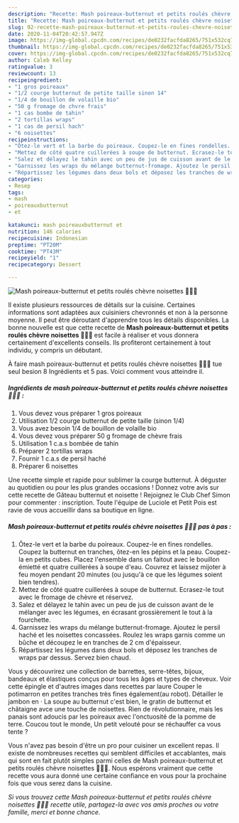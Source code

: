 ```yaml
---
description: "Recette: Mash poireaux-butternut et petits roulés chèvre noisettes 🌯🥣🌱"
title: "Recette: Mash poireaux-butternut et petits roulés chèvre noisettes 🌯🥣🌱"
slug: 92-recette-mash-poireaux-butternut-et-petits-roules-chevre-noisettes
date: 2020-11-04T20:42:57.947Z
image: https://img-global.cpcdn.com/recipes/de0232facfda8265/751x532cq70/mash-poireaux-butternut-et-petits-roules-chevre-noisettes-🌯🥣🌱-photo-principale-de-la-recette.jpg
thumbnail: https://img-global.cpcdn.com/recipes/de0232facfda8265/751x532cq70/mash-poireaux-butternut-et-petits-roules-chevre-noisettes-🌯🥣🌱-photo-principale-de-la-recette.jpg
cover: https://img-global.cpcdn.com/recipes/de0232facfda8265/751x532cq70/mash-poireaux-butternut-et-petits-roules-chevre-noisettes-🌯🥣🌱-photo-principale-de-la-recette.jpg
author: Caleb Kelley
ratingvalue: 3
reviewcount: 13
recipeingredient:
- "1 gros poireaux"
- "1/2 courge butternut de petite taille sinon 14"
- "1/4 de bouillon de volaille bio"
- "50 g fromage de chvre frais"
- "1 cas bombe de tahin"
- "2 tortillas wraps"
- "1 cas de persil hach"
- "6 noisettes"
recipeinstructions:
- "Ôtez-le vert et la barbe du poireaux. Coupez-le en fines rondelles. Coupez la butternut en tranches, ôtez-en les pépins et la peau. Coupez-la en petits cubes. Placez l&#39;ensemble dans un faitout avec le bouillon émietté et quatre cuillerées à soupe d&#39;eau. Couvrez et laissez mijoter à feu moyen pendant 20 minutes (ou jusqu&#39;à ce que les légumes soient bien tendres)."
- "Mettez de côté quatre cuillerées à soupe de butternut. Ecrasez-le tout avec le fromage de chèvre et réservez."
- "Salez et délayez le tahin avec un peu de jus de cuisson avant de le mélanger avec les légumes, en écrasant grossièrement le tout à la fourchette."
- "Garnissez les wraps du mélange butternut-fromage. Ajoutez le persil haché et les noisettes concassées. Roulez les wraps garnis comme un bûche et découpez le en tranches de 2 cm d&#39;épaisseur."
- "Répartissez les légumes dans deux bols et déposez les tranches de wraps par dessus. Servez bien chaud."
categories:
- Resep
tags:
- mash
- poireauxbutternut
- et

katakunci: mash poireauxbutternut et 
nutrition: 146 calories
recipecuisine: Indonesian
preptime: "PT20M"
cooktime: "PT43M"
recipeyield: "1"
recipecategory: Dessert

---
```



![Mash poireaux-butternut et petits roulés chèvre noisettes 🌯🥣🌱](https://img-global.cpcdn.com/recipes/de0232facfda8265/751x532cq70/mash-poireaux-butternut-et-petits-roules-chevre-noisettes-🌯🥣🌱-photo-principale-de-la-recette.jpg)

Il existe plusieurs ressources de détails sur la cuisine. Certaines informations sont adaptées aux cuisiniers chevronnés et non à la personne moyenne. Il peut être déroutant d'apprendre tous les détails disponibles. La bonne nouvelle est que cette recette de <strong> Mash poireaux-butternut et petits roulés chèvre noisettes 🌯🥣🌱 </strong> est facile à réaliser et vous donnera certainement d'excellents conseils. Ils profiteront certainement à tout individu, y compris un débutant.

<!--inarticleads1-->

À faire mash poireaux-butternut et petits roulés chèvre noisettes 🌯🥣🌱 tue seul besion 8 Ingrédients et 5 pas. Voici comment vous atteindre il.

##### Ingrédients de mash poireaux-butternut et petits roulés chèvre noisettes 🌯🥣🌱 :

1. Vous devez vous préparer 1 gros poireaux
1. Utilisation 1/2 courge butternut de petite taille (sinon 1/4)
1. Vous avez besoin 1/4 de bouillon de volaille bio
1. Vous devez vous préparer 50 g fromage de chèvre frais
1. Utilisation 1 c.a.s bombée de tahin
1. Préparer 2 tortillas wraps
1. Fournir 1 c.a.s de persil haché
1. Préparer 6 noisettes


Une recette simple et rapide pour sublimer la courge butternut. À déguster au quotidien ou pour les plus grandes occasions ! Donnez votre avis sur cette recette de Gâteau butternut et noisette ! Rejoignez le Club Chef Simon pour commenter : inscription. Toute l&#39;équipe de Luciole et Petit Pois est ravie de vous accueillir dans sa boutique en ligne. 

<!--inarticleads2-->

##### Mash poireaux-butternut et petits roulés chèvre noisettes 🌯🥣🌱 pas à pas :

1. Ôtez-le vert et la barbe du poireaux. Coupez-le en fines rondelles. Coupez la butternut en tranches, ôtez-en les pépins et la peau. Coupez-la en petits cubes. Placez l&#39;ensemble dans un faitout avec le bouillon émietté et quatre cuillerées à soupe d&#39;eau. Couvrez et laissez mijoter à feu moyen pendant 20 minutes (ou jusqu&#39;à ce que les légumes soient bien tendres).
1. Mettez de côté quatre cuillerées à soupe de butternut. Ecrasez-le tout avec le fromage de chèvre et réservez.
1. Salez et délayez le tahin avec un peu de jus de cuisson avant de le mélanger avec les légumes, en écrasant grossièrement le tout à la fourchette.
1. Garnissez les wraps du mélange butternut-fromage. Ajoutez le persil haché et les noisettes concassées. Roulez les wraps garnis comme un bûche et découpez le en tranches de 2 cm d&#39;épaisseur.
1. Répartissez les légumes dans deux bols et déposez les tranches de wraps par dessus. Servez bien chaud.


Vous y découvrirez une collection de barrettes, serre-têtes, bijoux, bandeaux et élastiques conçus pour tous les âges et types de cheveux. Voir cette épingle et d&#39;autres images dans recettes par laure Couper le potimarron en petites tranches très fines également(au robot). Détailler le jambon en · La soupe au butternut c&#39;est bien, le gratin de butternut et châtaigne avce une touche de noisettes. Rien de révolutionnaire, mais les panais sont adoucis par les poireaux avec l&#39;onctuosité de la pomme de terre. Coucou tout le monde, Un petit velouté pour se réchauffer ca vous tente ? 

<!--inarticleads1-->

<p>
Vous n'avez pas besoin d'être un pro pour cuisiner un excellent repas. Il existe de nombreuses recettes qui semblent difficiles et accablantes, mais qui sont en fait plutôt simples parmi celles de Mash poireaux-butternut et petits roulés chèvre noisettes 🌯🥣🌱. Nous espérons vraiment que cette recette vous aura donné une certaine confiance en vous pour la prochaine fois que vous serez dans la cuisine.
</p>

<p>
<i>Si vous trouvez cette Mash poireaux-butternut et petits roulés chèvre noisettes 🌯🥣🌱 recette utile, partagez-la avec vos amis proches ou votre famille, merci et bonne chance.</i>
</p>
